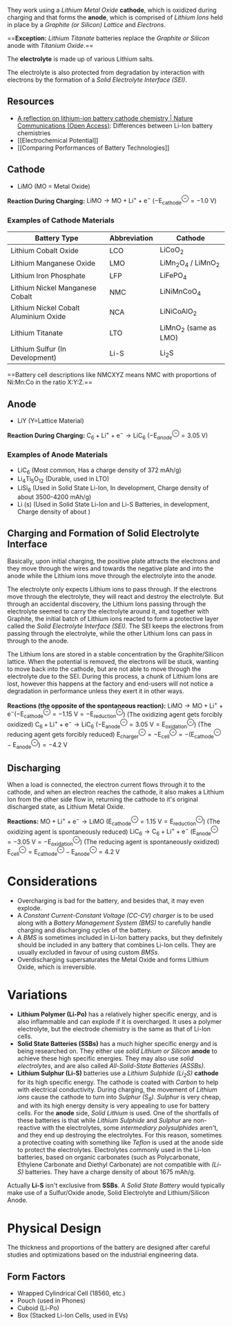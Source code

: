 They work using a *Lithium Metal Oxide* **cathode**, which is oxidized during charging and that forms the **anode**, which is comprised of *Lithium Ions* held in place by a *Graphite (or Silicon) Lattice* and *Electrons*.

==**Exception:** *Lithium Titanate* batteries replace the *Graphite or Silicon* anode with *Titanium Oxide*.==

The **electrolyte** is made up of various Lithium salts.

The electrolyte is also protected from degradation by interaction with electrons by the formation of a *Solid Electrolyte Interface (SEI)*.
## Resources
- [A reflection on lithium-ion battery cathode chemistry | Nature Communications (Open Access)](https://www.nature.com/articles/s41467-020-15355-0): Differences between Li-Ion battery chemistries
- [[Electrochemical Potential]]
- [[Comparing Performances of Battery Technologies]]
## Cathode
- $\text{LiMO}$ (MO = Metal Oxide)

**Reaction During Charging:**
$\text{LiMO} \rightarrow \text{MO} + \text{Li}^+ + \text{e}^-$ ($-\text{E}^\ominus_\text{cathode} = -\text{1.0 V}$)
### Examples of Cathode Materials
| Battery Type | Abbreviation | Cathode |
| --- | --- | --- |
| Lithium Cobalt Oxide | LCO | $\text{LiCoO}_2$ |
| Lithium Manganese Oxide | LMO | $\text{LiMn}_2\text{O}_4$ / $\text{LiMnO}_2$ |
| Lithium Iron Phosphate | LFP | $\text{LiFePO}_4$ |
| Lithium Nickel Manganese Cobalt | NMC | $\text{LiNiMnCoO}_4$ |
| Lithium Nickel Cobalt Aluminium Oxide | NCA | $\text{LiNiCoAlO}_2$ |
| Lithium Titanate | LTO | $\text{LiMnO}_2$ (same as LMO) |
| Lithium Sulfur (In Development) | Li-S | $\text{Li}_2\text{S}$ |

==Battery cell descriptions like NMCXYZ means NMC with proportions of Ni:Mn:Co in the ratio X:Y:Z.==
## Anode
- $\text{LiY}$ (Y=Lattice Material)

**Reaction During Charging:**
$\text{C}_6 + \text{Li}^+ + \text{e}^- \rightarrow \text{LiC}_6$ ($-\text{E}^\ominus_{anode} = \text{3.05 V}$)
### Examples of Anode Materials
- $\text{LiC}_6$ (Most common, Has a charge density of 372 mAh/g)
- $\text{Li}_4\text{Ti}_5\text{O}_{12}$ (Durable, used in LTO)
- $\text{LiSi}_6$ (Used in Solid State Li-Ion, In development, Charge density of about 3500-4200 mAh/g)
- $\text{Li (s)}$ (Used in Solid State Li-Ion and Li-S Batteries, in development, Charge density of about )
## Charging and Formation of Solid Electrolyte Interface

Basically, upon initial charging, the positive plate attracts the electrons and they move through the wires and towards the negative plate and into the anode while the Lithium ions move through the electrolyte into the anode.

The electrolyte only expects Lithium ions to pass through. If the electrons move through the electrolyte, they will react and destroy the electrolyte. But through an accidental discovery, the Lithium Ions passing through the electrolyte seemed to carry the electrolyte around it, and together with Graphite, the initial batch of Lithium ions reacted to form a protective layer called the *Solid Electrolyte Interface (SEI)*. The SEI keeps the electrons from passing through the electrolyte, while the other Lithium Ions can pass in through to the anode.

The Lithium Ions are stored in a stable concentration by the Graphite/Silicon lattice. When the potential is removed, the electrons will be stuck, wanting to move back into the cathode, but are not able to move through the electrolyte due to the SEI. During this process, a chunk of Lithium Ions are lost, however this happens at the factory and end-users will not notice a degradation in performance unless they exert it in other ways.

**Reactions (the opposite of the spontaneous reaction):**
$\text{LiMO} \rightarrow \text{MO} + \text{Li}^+ + \text{e}^- (-\text{E}^\ominus_\text{cathode} = -\text{1.15 V} = -\text{E}^\ominus_\text{reduction}$) (The oxidizing agent gets forcibly oxidized)
$\text{C}_6 + \text{Li}^+ + \text{e}^- \rightarrow \text{LiC}_6$ ($-\text{E}^\ominus_\text{anode} = \text{3.05 V} = \text{E}^\ominus_\text{oxidation}$) (The reducing agent gets forcibly reduced)
$\text{E}^\ominus_\text{charger} = -\text{E}^\ominus_\text{cell} = -(\text{E}^\ominus_\text{cathode} - \text{E}^\ominus_\text{anode}) = -\text{4.2 V}$ 
## Discharging

When a load is connected, the electron current flows through it to the cathode, and when an electron reaches the cathode, it also makes a Lithium Ion from the other side flow in, returning the cathode to it's original discharged state, as Lithium Metal Oxide.

**Reactions:**
$\text{MO} + \text{Li}^+ + \text{e}^- \rightarrow \text{LiMO}$ ($\text{E}^\ominus_\text{cathode} = \text{1.15 V} = \text{E}^\ominus_\text{reduction}$) (The oxidizing agent is spontaneously reduced)
$\text{LiC}_6 \rightarrow \text{C}_6 + \text{Li}^+ + \text{e}^-$ ($\text{E}^\ominus_\text{anode} = -\text{3.05 V} = -\text{E}^\ominus_\text{oxidation}$) (The reducing agent is spontaneously oxidized)
$\text{E}^\ominus_\text{cell} = \text{E}^\ominus_\text{cathode} -\text{E}^\ominus_\text{anode} = \text{4.2 V}$ 
# Considerations
- Overcharging is bad for the battery, and besides that, it may even explode.
- A *Constant Current-Constant Voltage (CC-CV) charger* is to be used along with a *Battery Management System (BMS)* to carefully handle charging and discharging cycles of the battery.
- A *BMS* is sometimes included in Li-Ion battery packs, but they definitely should be included in any battery that combines Li-Ion cells. They are usually excluded in favour of using custom *BMSs*.
- Overdischarging supersaturates the Metal Oxide and forms Lithium Oxide, which is irreversible.
# Variations
- **Lithium Polymer (Li-Po)** has a relatively higher specific energy, and is also inflammable and can explode if it is overcharged. It uses a polymer electrolyte, but the electrode chemistry is the same as that of Li-Ion cells.
- **Solid State Batteries (SSBs)** has a much higher specific energy and is being researched on. They either use *solid Lithium or Silicon* **anode** to achieve these high specific energies. They may also use *solid electrolytes*, and are also called *All-Solid-State Batteries (ASSBs)*.
- **Lithium Sulphur (Li-S)** batteries use a *Lithium Sulphide ($\text{Li}_2\text{S}$)* **cathode** for its high specific energy. The cathode is coated with *Carbon* to help with electrical conductivity. During charging, the movement of *Lithium ions* cause the cathode to turn into *Sulphur ($\text{S}_8$)*. *Sulphur* is very cheap, and with its high energy density is very appealing to use for battery cells. For the **anode** side, *Solid Lithium* is used. One of the shortfalls of these batteries is that while *Lithium Sulphide* and *Sulphur* are non-reactive with the electrolytes, some *intermediary polysulphides* aren't, and they end up destroying the electrolytes. For this reason, sometimes a protective coating with something like *Teflon* is used at the anode side to protect the electrolytes. Electrolytes commonly used in the Li-Ion batteries, based on organic carbonates (such as Polycarbonate, Ethylene Carbonate and Diethyl Carbonate) are not compatible with *(Li-S)* batteries. They have a charge density of about 1675 $\text{mAh/g}$.

Actually **Li-S** isn't exclusive from **SSBs**. A *Solid State Battery* would typically make use of a Sulfur/Oxide anode, Solid Electrolyte and Lithium/Silicon Anode.
# Physical Design
The thickness and proportions of the battery are designed after careful studies and optimizations based on the industrial engineering data.
## Form Factors
- Wrapped Cylindrical Cell (18560, etc.)
- Pouch (used in Phones)
- Cuboid (Li-Po)
- Box (Stacked Li-Ion Cells, used in EVs)